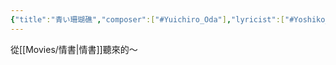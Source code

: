 ```yaml
---
{"title":"青い珊瑚礁","composer":["#Yuichiro_Oda"],"lyricist":["#Yoshiko_Miura"],"year":"1980/7/1","tags":["#🎵music"],"dg-publish":true,"stream-source":"https://www.youtube.com/watch?v=nxG7Mw6X3nU","":null,"permalink":"/Musics/青い珊瑚礁/","dgPassFrontmatter":true,"created":"2025-05-12T13:01:41.627+08:00","updated":"2025-05-12T13:11:55.150+08:00"}
---
```




從[[Movies/情書\|情書]]聽來的～